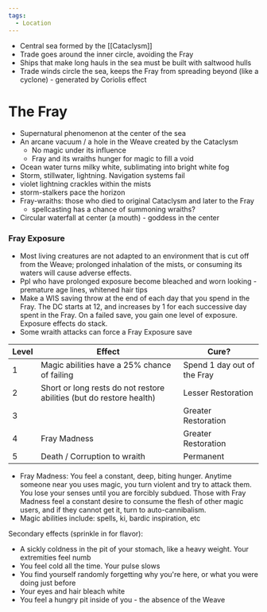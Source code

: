 ```yaml
---
tags:
  - Location
---
```

- Central sea formed by the [[Cataclysm]]
- Trade goes around the inner circle, avoiding the Fray
- Ships that make long hauls in the sea must be built with saltwood hulls
- Trade winds circle the sea, keeps the Fray from spreading beyond (like a cyclone) - generated by Coriolis effect


# The Fray

- Supernatural phenomenon at the center of the sea
- An arcane vacuum / a hole in the Weave created by the Cataclysm
	- No magic under its influence
	- Fray and its wraiths hunger for magic to fill a void
- Ocean water turns milky white, sublimating into bright white fog
- Storm, stillwater, lightning. Navigation systems fail
- violet lightning crackles within the mists
- storm-stalkers pace the horizon
- Fray-wraiths: those who died to original Cataclysm and later to the Fray
	- spellcasting has a chance of summoning wraiths?
- Circular waterfall at center (a mouth) - goddess in the center
### Fray Exposure
- Most living creatures are not adapted to an environment that is cut off from the Weave; prolonged inhalation of the mists, or consuming its waters will cause adverse effects. 
- Ppl who have prolonged exposure become bleached and worn looking - premature age lines, whitened hair tips
- Make a WIS saving throw at the end of each day that you spend in the Fray. The DC starts at 12, and increases by 1 for each successive day spent in the Fray. On a failed save, you gain one level of exposure. Exposure effects do stack.
- Some wraith attacks can force a Fray Exposure save

| Level | Effect                                                               | Cure?                       |
| ----- | -------------------------------------------------------------------- | --------------------------- |
| 1     | Magic abilities have a 25% chance of failing                         | Spend 1 day out of the Fray |
| 2     | Short or long rests do not restore abilities (but do restore health) | Lesser Restoration          |
| 3     |                                                                      | Greater Restoration         |
| 4     | Fray Madness                                                                     | Greater Restoration         |
| 5     | Death / Corruption to wraith                                         | Permanent                   |

- Fray Madness: You feel a constant, deep, biting hunger. Anytime someone near you uses magic, you turn violent and try to attack them. You lose your senses until you are forcibly subdued. Those with Fray Madness feel a constant desire to consume the flesh of other magic users, and if they cannot get it, turn to auto-cannibalism.  
- Magic abilities include: spells, ki, bardic inspiration, etc

Secondary effects (sprinkle in for flavor):
- A sickly coldness in the pit of your stomach, like a heavy weight. Your extremities feel numb
- You feel cold all the time. Your pulse slows
- You find yourself randomly forgetting why you're here, or what you were doing just before
- Your eyes and hair bleach white
- You feel a hungry pit inside of you - the absence of the Weave